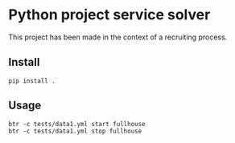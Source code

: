 
# Python project service solver

This project has been made in the context of a recruiting process.

## Install

```
pip install .
```

## Usage

```
btr -c tests/data1.yml start fullhouse
btr -c tests/data1.yml stop fullhouse
```


